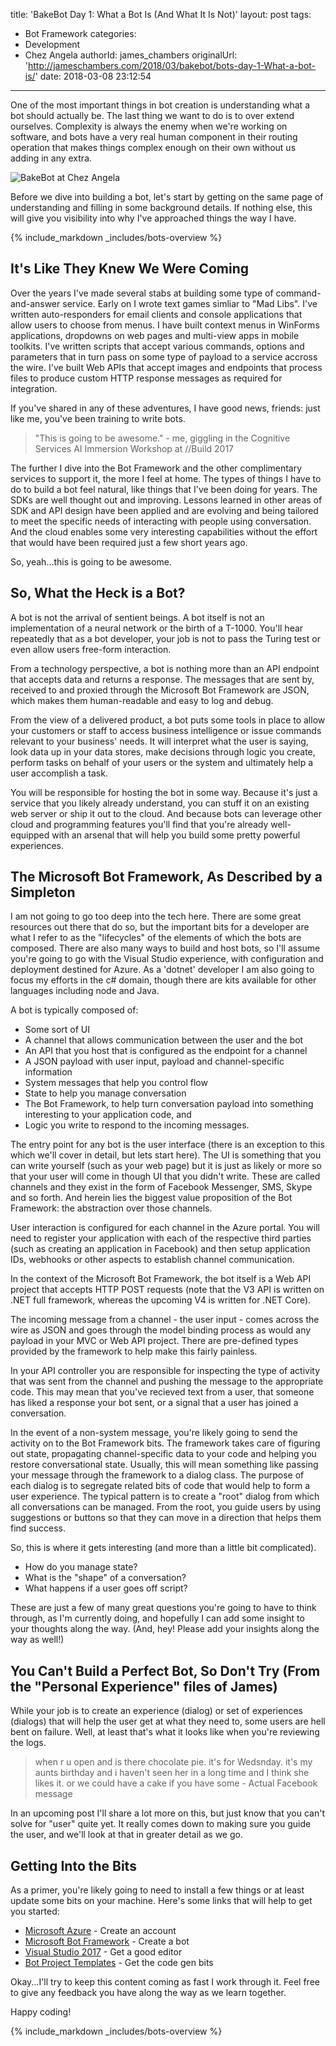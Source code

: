 title: 'BakeBot Day 1: What a Bot Is (And What It Is Not)'
layout: post
tags:
  - Bot Framework
categories:
  - Development
  - Chez Angela
authorId: james_chambers
originalUrl: 'http://jameschambers.com/2018/03/bakebot/bots-day-1-What-a-bot-is/'
date: 2018-03-08 23:12:54
---

One of the most important things in bot creation is understanding what a bot should actually be. The last thing we want to do is to over extend ourselves. Complexity is always the enemy when we're working on software, and bots have a very real human component in their routing operation that makes things complex enough on their own without us adding in any extra.

![BakeBot at Chez Angela](https://jcblogimages.blob.core.windows.net/img/2018/2018-03-11-c3bb11ff.png)

Before we dive into building a bot, let's start by getting on the same page of understanding and filling in some background details. If nothing else, this will give you visibility into why I've approached things the way I have.

<!-- more -->

{% include_markdown _includes/bots-overview %}

## It's Like They Knew We Were Coming

Over the years I've made several stabs at building some type of command-and-answer service. Early on I wrote text games simliar to "Mad Libs".  I've written auto-responders for email clients and console applications that allow users to choose from menus. I have built context menus in WinForms applications, dropdowns on web pages and multi-view apps in mobile toolkits. I've written scripts that accept various commands, options and parameters that in turn pass on some type of payload to a service accross the wire. I've built Web APIs that accept images and endpoints that process files to produce custom HTTP response messages as required for integration.

If you've shared in any of these adventures, I have good news, friends: just like me, you've been training to write bots.

> "This is going to be awesome." - me, giggling in the Cognitive Services AI Immersion Workshop at //Build 2017

The further I dive into the Bot Framework and the other complimentary services to support it, the more I feel at home. The types of things I have to do to build a bot feel natural, like things that I've been doing for years. The SDKs are well thought out and improving. Lessons learned in other areas of SDK and API design have been applied and are evolving and being tailored to meet the specific needs of interacting with people using conversation. And the cloud enables some very interesting capabilities without the effort that would have been required just a few short years ago.

So, yeah...this is going to be awesome.

## So, What the Heck is a Bot?

A bot is not the arrival of sentient beings. A bot itself is not an implementation of a neural network or the birth of a T-1000.  You'll hear repeatedly that as a bot developer, your job is not to pass the Turing test or even allow users free-form interaction.

From a technology perspective, a bot is nothing more than an API endpoint that accepts data and returns a response. The messages that are sent by, received to and proxied through the Microsoft Bot Framework are JSON, which makes them human-readable and easy to log and debug.  

From the view of a delivered product, a bot puts some tools in place to allow your customers or staff to access business intelligence or issue commands relevant to your business' needs.  It will interpret what the user is saying, look data up in your data stores, make decisions through logic you create, perform tasks on behalf of your users or the system and ultimately help a user accomplish a task.

You will be responsible for hosting the bot in some way. Because it's just a service that you likely already understand, you can stuff it on an existing web server or ship it out to the cloud. And because bots can leverage other cloud and programming features you'll find that you're already well-equipped with an arsenal that will help you build some pretty powerful experiences.

## The Microsoft Bot Framework, As Described by a Simpleton

I am not going to go too deep into the tech here. There are some great resources out there that do so, but the important bits for a developer are what I refer to as the "lifecycles" of the elements of which the bots are composed.  There are also many ways to build and host bots, so I'll assume you're going to go with the Visual Studio experience, with configuration and deployment destined for Azure. As a 'dotnet' developer I am also going to focus my efforts in the c# domain, though there are kits available for other languages including node and Java.

A bot is typically composed of:
 - Some sort of UI
 - A channel that allows communication between the user and the bot
 - An API that you host that is configured as the endpoint for a channel
 - A JSON payload with user input, payload and channel-specific information
 - System messages that help you control flow
 - State to help you manage conversation
 - The Bot Framework, to help turn conversation payload into something interesting to your application code, and
 - Logic you write to respond to the incoming messages.

The entry point for any bot is the user interface (there is an exception to this which we'll cover in detail, but lets start here). The UI is something that you can write yourself (such as your web page) but it is just as likely or more so that your user will come in though UI that you didn't write. These are called channels and they exist in the form of Facebook Messenger, SMS, Skype and so forth. And herein lies the biggest value proposition of the Bot Framework: the abstraction over those channels.

User interaction is configured for each channel in the Azure portal. You will need to register your application with each of the respective third parties (such as creating an application in Facebook) and then setup application IDs, webhooks or other aspects to establish channel communication. 

In the context of the Microsoft Bot Framework, the bot itself is a Web API project that accepts HTTP POST requests (note that the V3 API is written on .NET full framework, whereas the upcoming V4 is written for .NET Core). 

The incoming message from a channel - the user input - comes across the wire as JSON and goes through the model binding process as would any payload in your MVC or Web API project.  There are pre-defined types provided by the framework to help make this fairly painless.

In your API controller you are responsible for inspecting the type of activity that was sent from the channel and pushing the message to the appropriate code. This may mean that you've recieved text from a user, that someone has liked a response your bot sent, or a signal that a user has joined a conversation.

In the event of a non-system message, you're likely going to send the activity on to the Bot Framework bits. The framework takes care of figuring out state, propagating channel-specific data to your code and helping you restore conversational state. Usually, this will mean something like passing your message through the framework to a dialog class. The purpose of each dialog is to segregate related bits of code that would help to form a user experience. The typical pattern is to create a "root" dialog from which all conversations can be managed. From the root, you guide users by using suggestions or buttons so that they can move in a direction that helps them find success. 

So, this is where it gets interesting (and more than a little bit complicated).

 - How do you manage state?
 - What is the "shape" of a conversation?
 - What happens if a user goes off script?

These are just a few of many great questions you're going to have to think through, as I'm currently doing, and hopefully I can add some insight to your thoughts along the way. (And, hey! Please add your insights along the way as well!)

## You Can't Build a Perfect Bot, So Don't Try (From the "Personal Experience" files of James)

While your job is to create an experience (dialog) or set of experiences (dialogs) that will help the user get at what they need to, some users are hell bent on failure. Well, at least that's what it looks like when you're reviewing the logs.

> when r u open and is there chocolate pie. it's for Wedsnday. it's my aunts birthday and i haven't seen her in a long time and I think she likes it. or we could have a cake if you have some  - Actual Facebook message

In an upcoming post I'll share a lot more on this, but just know that you can't solve for "user" quite yet. It really comes down to making sure you guide the user, and we'll look at that in greater detail as we go.

## Getting Into the Bits

As a primer, you're likely going to need to install a few things or at least update some bits on your machine. Here's some links that will help to get you started:
 - [Microsoft Azure](https://portal.azure.com) - Create an account
 - [Microsoft Bot Framework](https://dev.botframework.com/bots) - Create a bot 
 - [Visual Studio 2017](https://www.visualstudio.com/downloads/) - Get a good editor
 - [Bot Project Templates](https://docs.microsoft.com/en-us/bot-framework/dotnet/bot-builder-dotnet-quickstart) - Get the code gen bits

Okay...I'll try to keep this content coming as fast I work through it. Feel free to give any feedback you have along the way as we learn together.

Happy coding!

{% include_markdown _includes/bots-overview %}

